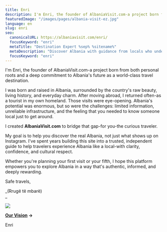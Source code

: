 ```yaml
---
title: Enri
description: I'm Enri, the founder of AlbaniaVisit.com-a project born from both personal roots and a deep commitment to Albania's future as a world-class travel destination.
featuredImage: "/images/pages/albania-visit-ez.jpg"
language: en
slug: enri
seo:
  canonicalURL: https://albaniavisit.com/enri/
  focusKeyword: "enri"
  metaTitle: "Destination Expert %sep% %sitename%"
  metaDescription: "Discover Albania with guidance from locals who understand tourism. Find top destinations, attractions, and authentic experiences in this emerging destination."
  focusKeyword: "enri"
---
```


I'm Enri, the founder of AlbaniaVisit.com-a project born from both personal roots and a deep commitment to Albania's future as a world-class travel destination.

I was born and raised in Albania, surrounded by the country's raw beauty, living history, and everyday charm. After moving abroad, I returned often-as a tourist in my own homeland. Those visits were eye-opening. Albania's potential was enormous, but so were the challenges: limited information, unreliable infrastructure, and the feeling that you needed to know someone local just to get around.

I created **AlbaniaVisit.com** to bridge that gap-for you-the curious traveler.

My goal is to help you discover the real Albania, not just what shows up on Instagram. I've spent years building this site into a trusted, independent guide to help travelers experience Albania like a local-with clarity, confidence, and cultural respect.

Whether you're planning your first visit or your fifth, I hope this platform empowers you to explore Albania in a way that's authentic, informed, and deeply rewarding.

Safe travels,

_(Rrugë të mbarë)  
_

![](https://albaniavisit.com/wp-content/cache/breeze-extra/gravatars/2bfbb56345005ebd880f9ae5a0240b57d6790b2b54e70a75d5589049b1b3fc70)

**[Our Vision](https://albaniavisit.com/about/vision/) →**

Enri